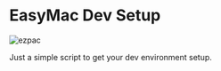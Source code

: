 # EasyMac Dev Setup
![ezpac](https://external-content.duckduckgo.com/iu/?u=https%3A%2F%2Ftse1.mm.bing.net%2Fth%3Fid%3DOIP.bCFeSosT02_QDc_10Zx0mQHaHa%26pid%3DApi&f=1)

Just a simple script to get your dev environment setup.
